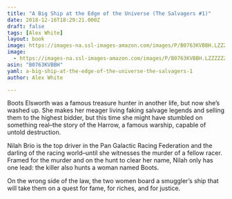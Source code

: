 ```yaml
---
title: "A Big Ship at the Edge of the Universe (The Salvagers #1)"
date: 2018-12-16T18:29:21.000Z
draft: false
tags: [Alex White]
layout: book
image: https://images-na.ssl-images-amazon.com/images/P/B0763KVBBH.LZZZZZZZ.jpg
image: 
  - https://images-na.ssl-images-amazon.com/images/P/B0763KVBBH.LZZZZZZZ.jpg
asin: "B0763KVBBH"
yaml: a-big-ship-at-the-edge-of-the-universe-the-salvagers-1
author: Alex White

---
```


Boots Elsworth was a famous treasure hunter in another life, but now she’s washed up. She makes her meager living faking salvage legends and selling them to the highest bidder, but this time she might have stumbled on something real–the story of the Harrow, a famous warship, capable of untold destruction.  
  
Nilah Brio is the top driver in the Pan Galactic Racing Federation and the darling of the racing world–until she witnesses the murder of a fellow racer. Framed for the murder and on the hunt to clear her name, Nilah only has one lead: the killer also hunts a woman named Boots.  
  
On the wrong side of the law, the two women board a smuggler’s ship that will take them on a quest for fame, for riches, and for justice.